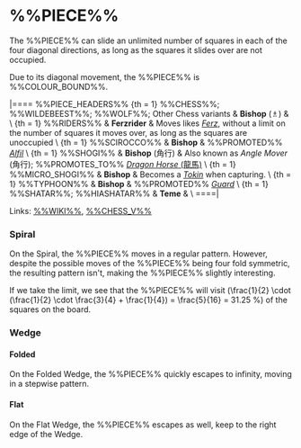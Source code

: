 # %%PIECE%%

The %%PIECE%% can slide an unlimited number of squares in
each of the four diagonal directions, as long as the squares it
slides over are not occupied.

Due to its diagonal movement, the %%PIECE%% is %%COLOUR_BOUND%%.

|====
%%PIECE_HEADERS%%
{th = 1} %%CHESS%%; %%WILDEBEEST%%; %%WOLF%%; Other Chess variants
       & **Bishop** (&#x2657;)
       & \\
{th = 1} %%RIDERS%%
       & **Ferzrider**
       & Moves likes [*Ferz*](ferz.html), without a limit on the number
         of squares it moves over, as long as the squares are unoccupied \\
{th = 1} %%SCIROCCO%%
       & **Bishop**
       & %%PROMOTED%% [*Alfil*](alfil.html) \\
{th = 1} %%SHOGI%%
       & **Bishop** (&#x89D2;&#x884C;)
       & Also known as *Angle Mover* (&#x89d2;&#x884c;); %%PROMOTES_TO%%
         [*Dragon Horse* (&#x9f8d;&#x99ac;)](dragon_horse.html) \\
{th = 1} %%MICRO_SHOGI%%
       & **Bishop**
       & Becomes a [*Tokin*](gold_general.html?piece=tokin) when capturing. \\
{th = 1} %%TYPHOON%%
       & **Bishop**
       & %%PROMOTED%% [*Guard*](guard.html) \\
{th = 1} %%SHATAR%%; %%HIASHATAR%%
       & **Teme**
       & \\
====|
      
Links: [%%WIKI%%](#wiki:Bishop_(chess)),
       [%%CHESS_V%%](#piece:bishop)

### Spiral

On the Spiral, the %%PIECE%% moves in a regular pattern. However, 
despite the possible moves of the %%PIECE%% being four fold symmetric,
the resulting pattern isn't, making the %%PIECE%% slightly interesting.

If we take the limit, we see that the %%PIECE%% will visit
\(\frac{1}{2} \cdot (\frac{1}{2} \cdot \frac{3}{4} + \frac{1}{4}) =
  \frac{5}{16} = 31.25 \%\) of the squares on the board.

### Wedge

#### Folded

On the Folded Wedge, the %%PIECE%% quickly escapes to infinity, moving in
a stepwise pattern.

#### Flat

On the Flat Wedge, the %%PIECE%% escapes as well, keep to the right
edge of the Wedge.
